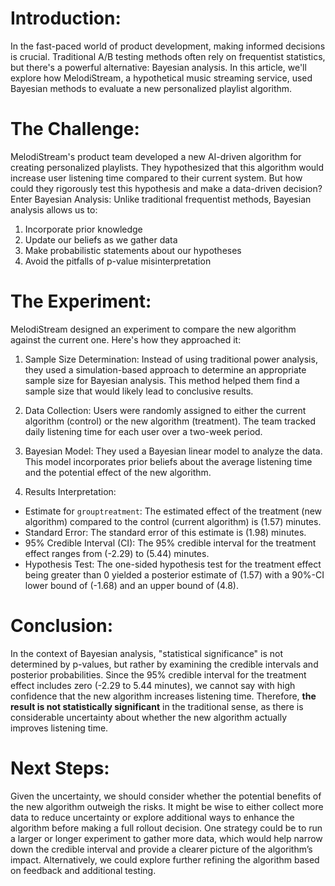 # Introduction:
In the fast-paced world of product development, making informed decisions is crucial. Traditional A/B testing methods often rely on frequentist statistics, but there's a powerful alternative: Bayesian analysis. In this article, we'll explore how MelodiStream, a hypothetical music streaming service, used Bayesian methods to evaluate a new personalized playlist algorithm.

# The Challenge:
MelodiStream's product team developed a new AI-driven algorithm for creating personalized playlists. They hypothesized that this algorithm would increase user listening time compared to their current system. But how could they rigorously test this hypothesis and make a data-driven decision?
Enter Bayesian Analysis:
Unlike traditional frequentist methods, Bayesian analysis allows us to:
1. Incorporate prior knowledge
2. Update our beliefs as we gather data
3. Make probabilistic statements about our hypotheses
4. Avoid the pitfalls of p-value misinterpretation

# The Experiment:
MelodiStream designed an experiment to compare the new algorithm against the current one. Here's how they approached it:

1. Sample Size Determination:
Instead of using traditional power analysis, they used a simulation-based approach to determine an appropriate sample size for Bayesian analysis. This method helped them find a sample size that would likely lead to conclusive results.

2. Data Collection:
Users were randomly assigned to either the current algorithm (control) or the new algorithm (treatment). The team tracked daily listening time for each user over a two-week period.

3. Bayesian Model:
They used a Bayesian linear model to analyze the data. This model incorporates prior beliefs about the average listening time and the potential effect of the new algorithm.

4. Results Interpretation:
- Estimate for `grouptreatment`: The estimated effect of the treatment (new algorithm) compared to the control (current algorithm) is \(1.57\) minutes.
- Standard Error: The standard error of this estimate is \(1.98\) minutes.
- 95% Credible Interval (CI): The 95% credible interval for the treatment effect ranges from \(-2.29\) to \(5.44\) minutes.
- Hypothesis Test: The one-sided hypothesis test for the treatment effect being greater than 0 yielded a posterior estimate of \(1.57\) with a 90%-CI lower bound of \(-1.68\) and an upper bound of \(4.8\).

# Conclusion:
In the context of Bayesian analysis, "statistical significance" is not determined by p-values, but rather by examining the credible intervals and posterior probabilities. Since the 95% credible interval for the treatment effect includes zero (-2.29 to 5.44 minutes), we cannot say with high confidence that the new algorithm increases listening time. Therefore, **the result is not statistically significant** in the traditional sense, as there is considerable uncertainty about whether the new algorithm actually improves listening time.

# Next Steps:
Given the uncertainty, we should consider whether the potential benefits of the new algorithm outweigh the risks. It might be wise to either collect more data to reduce uncertainty or explore additional ways to enhance the algorithm before making a full rollout decision.
One strategy could be to run a larger or longer experiment to gather more data, which would help narrow down the credible interval and provide a clearer picture of the algorithm’s impact. Alternatively, we could explore further refining the algorithm based on feedback and additional testing.
